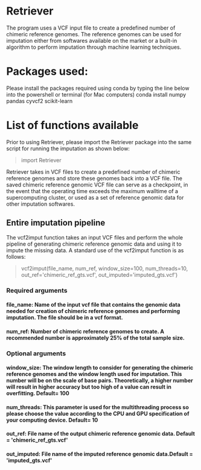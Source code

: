 # Retriever
The program uses a VCF input file to create a predefined number of chimeric reference genomes. The reference genomes can be used for imputation either from softwares available on the market or a built-in algorithm to perform imputation through machine learning techniques.

# Packages used:
Please install the packages required using conda by typing the line below into the powershell or terminal (for Mac computers)
conda install numpy pandas cyvcf2 scikit-learn

# List of functions available
Prior to using Retriever, please import the Retriever package into the same script for running the imputation as shown below:
>import Retriever
>
Retriever takes in VCF files to create a predefined number of chimeric reference genomes and store these genomes back into a VCF file. The saved chimeric reference genomic VCF file can serve as a checkpoint, in the event that the operating time exceeds the maximum walltime of a supercomputing cluster, or used as a set of reference genomic data for other imputation softwares. 
## Entire imputation pipeline
The vcf2imput function takes an input VCF files and perform the whole pipeline of generating chimeric reference genomic data and using it to impute the missing data. A standard use of the vcf2imput function is as follows:
>vcf2imput(file_name, num_ref, window_size=100, num_threads=10, out_ref='chimeric_ref_gts.vcf', out_imputed='imputed_gts.vcf')
### Required arguments
#### file_name: Name of the input vcf file that contains the genomic data needed for creation of chimeric reference genomes and performing imputation. The file should be in a vcf format.
#### num_ref: Number of chimeric reference genomes to create. A recommended number is approximately 25% of the total sample size.
### Optional arguments
#### window_size: The window length to consider for generating the chimeric reference genomes and the window length used for imputation. This number will be on the scale of base pairs. Theoretically, a higher number will result in higher accuracy but too high of a value can result in overfitting. Default= 100
#### num_threads: This parameter is used for the multithreading process so please choose the value according to the CPU and GPU specification of your computing device. Default= 10
#### out_ref: File name of the output chimeric reference genomic data. Default = 'chimeric_ref_gts.vcf'
#### out_imputed: File name of the imputed reference genomic data.Default = 'imputed_gts.vcf'

